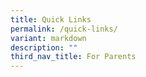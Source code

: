 ```yaml
---
title: Quick Links
permalink: /quick-links/
variant: markdown
description: ""
third_nav_title: For Parents
---
```

